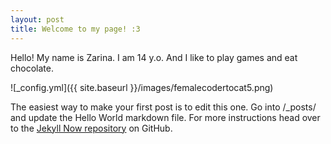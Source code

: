 ```yaml
---
layout: post
title: Welcome to my page! :3
---
```


Hello! My name is Zarina. I am 14 y.o. And I like to play games and eat chocolate.

![_config.yml]({{ site.baseurl }}/images/femalecodertocat5.png)

The easiest way to make your first post is to edit this one. Go into /_posts/ and update the Hello World markdown file. For more instructions head over to the [Jekyll Now repository](https://github.com/barryclark/jekyll-now) on GitHub.
